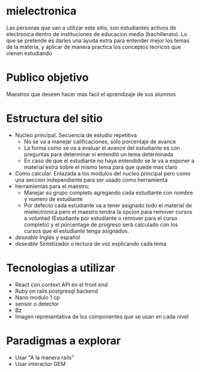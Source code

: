 # mielectronica

Las personas que van a utilizar este sitio, son estudiantes activos de electronica dentro de instituciones de educacion media (bachillerato). Lo que se pretende es darles una ayuda extra para entender mejor los temas de la materia, y aplicar de manera practica los conceptos teoricos que vienen estudiando

# Publico objetivo

Maestros que deseen hacer mas facil el aprendizaje de sus alumnos

# Estructura del sitio

- Nucleo principal. Secuencia de estudio repetitiva
  - No se va a manejar calificaciones, solo porcentaje de avance
  - La forma como se va a evaluar el avance del estudiante es con preguntas para determinar si entendió un tema determinada
  - En caso de que el estudiante no haya entendido se le va a exponer a material extra sobre el mismo tema para que quede mas claro
- Como calcular. Enlazada a los modulos del nucleo principal pero como una seccion independiente para ser usado como herramienta
- herramientas para el maestro:
  - Manejar su grupo completo agregando cada estudiante con nombre y numero de estudiante
  - Por defecto cada estudiante va a tener asignado todo el material de mielectronica pero el maestro tendra la opcion para remover cursos a voluntad (Estudiante por estudiante o remover para el curso completo) y el porcentage de progreso será calculado con los cursos que el estudiante tenga asignados.
- _deseable_ Inglés y español
- _deseable_ Sintetizador o lectura de voz explicando cada tema

# Tecnologias a utilizar

- React con context API en el front end
- Ruby on rails postgresql backend
- Nano modulo 1 cp
- sensor o detector
- Bz
- Imagen representativa de los componentes que se usan en cada nivel

# Paradigmas a explorar

- Usar "A la manera rails"
- Usar interactor GEM

